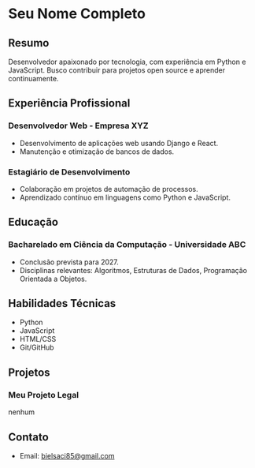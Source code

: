 
# Seu Nome Completo

## Resumo
Desenvolvedor apaixonado por tecnologia, com experiência em Python e JavaScript. Busco contribuir para projetos open source e aprender continuamente.

## Experiência Profissional
### Desenvolvedor Web - Empresa XYZ
- Desenvolvimento de aplicações web usando Django e React.
- Manutenção e otimização de bancos de dados.

### Estagiário de Desenvolvimento 
- Colaboração em projetos de automação de processos.
- Aprendizado contínuo em linguagens como Python e JavaScript.

## Educação
### Bacharelado em Ciência da Computação - Universidade ABC
- Conclusão prevista para 2027.
- Disciplinas relevantes: Algoritmos, Estruturas de Dados, Programação Orientada a Objetos.

## Habilidades Técnicas
- Python
- JavaScript
- HTML/CSS
- Git/GitHub

## Projetos
### Meu Projeto Legal
nenhum

## Contato
- Email: bielsaci85@gmail.com
